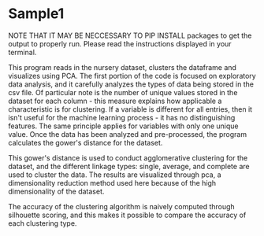 # Sample1
NOTE THAT IT MAY BE NECCESSARY TO PIP INSTALL packages to get the output to properly run. Please read the instructions displayed in your terminal. 

This program reads in the nursery dataset, clusters the dataframe and visualizes using PCA. 
The first portion of the code is focused on exploratory data analysis, and it carefully analyzes the types of data being stored in the csv file. Of particular note is the number of unique values stored in the dataset for each column - this measure explains how applicable a characteristic is for clustering. If a variable is different for all entries, then it isn't useful for the machine learning process - it has no distinguishing features. The same principle applies for variables with only one unique value. 
Once the data has been analyzed and pre-processed, the program calculates the gower's distance for the dataset. 

This gower's distance is used to conduct agglomerative clustering for the dataset, and the different linkage types: single, average, and complete are used to cluster the data. The results are visualized through pca, a dimensionality reduction method used here because of the high dimensionality of the dataset. 

The accuracy of the clustering algorithm is naively computed through silhouette scoring, and this makes it possible to compare the accuracy of each clustering type.
